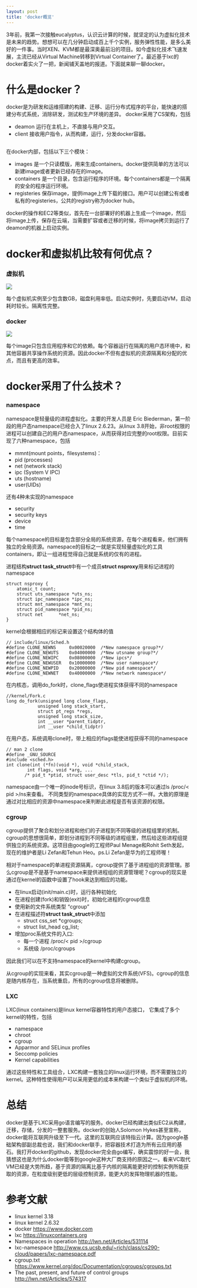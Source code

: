```yaml
---
layout: post
title: 'docker概览'
---
```


3年前，我第一次接触eucalyptus，认识云计算的时候，就坚定的认为虚拟化技术是未来的趋势。想想可以在几分钟启动成百上千个实例，服务弹性性能，是多么美好的一件事。当时XEN、KVM都是最深奥最前沿的项目。如今虚拟化技术飞速发展，主流已经从Virtual Machine转移到Virtual Container了。最近基于lxc的docker着实火了一把，新闻铺天盖地的报道。下面就来聊一聊docker。
 
 
 
什么是docker？
===
 

docker是为研发和运维搭建的构建、迁移、运行分布式程序的平台，能快速的搭建分布式系统，消除研发，测试和生产环境的差异。
docker采用了CS架构，包括
 
* deamon 运行在主机上，不直接与用户交互。
* client 接收用户指令，从而构建，运行，分发docker容器。
 
![]()
 

在docker内部，包括以下三个模块：
 
* images 是一个只读模版，用来生成containers。docker提供简单的方法可以新建image或者更新已经存在的image。
* containers 是一个目录，包含运行程序的环境。每个containers都是一个隔离的安全的程序运行环境。
* registeries 保存image，提供image上传下载的接口。用户可以创建公有或者私有的registeries，公共的registry称为docker hub。
 
docker的操作和EC2等类似，首先在一台部署好的机器上生成一个image，然后将image上传，保存在云端，当需要扩容或者迁移的时候，将image拷贝到运行了deamon的机器上启动实例。
 
 
 
docker和虚拟机比较有何优点？ 
===
 
 
### 虚拟机 ###
 
![]({{site.baseurl}}/img/3.png)
 
每个虚拟机实例至少包含数GB，磁盘利用率低。启动实例时，先要启动VM，启动耗时较长。隔离性完整。
 
### docker ###
 
![]({{site.baseurl}}/img/4.png)
 
每个image只包含应用程序和它的依赖。每个容器运行在隔离的用户态环境中，和其他容器共享操作系统的资源。因此docker不但有虚拟机的资源隔离和分配的优点，而且有更高的效率。
 
 
 
docker采用了什么技术？ 
===
 
 
### namespace ###
 
namespace是轻量级的进程虚拟化。主要的开发人员是 Eric Biederman，第一阶段的用户态namespace已经合入了linux 2.6.23。从linux 3.8开始，非root权限的进程可以创建自己的用户态namespace，从而获得对应完整的root权限。目前实现了六种namespace，包括
 
 
 
* mmnt(mount points，filesystems)：
* pid (processes)
* net (network stack)
* ipc (System V IPC)
* uts (hostname)
* user(UIDs)
 
 
 
还有4种未实现的namespace
 
 
 
* security
* security keys
* device 
* time
 
 
 
每个namespace的目标是包含部分全局的系统资源，在每个进程看来，他们拥有独立的全局资源。namespace的目标之一就是实现轻量虚拟化的工具containers，即让一组进程觉得自己就是系统的仅有的进程。
 
 
进程结构**struct task_struct**中有一个成员**struct nsproxy**用来标记进程的namespace
 
 
 
	struct nsproxy {
		atomic_t count;
		struct uts_namespace *uts_ns;
		struct ipc_namespace *ipc_ns;
		struct mnt_namespace *mnt_ns;
		struct pid_namespace *pid_ns;
		struct net		*net_ns;
	}
 
 
 
kernel会根据相应的标记来设置这个结构体的值
 
 
 
	// include/linux/Sched.h
	#define CLONE_NEWNS 	0x00020000	/*New namespace group?*/
	#define CLONE_NEWUTS	0x04000000	/*New utsname group?*/
	#define CLONE_NEWIPC	0x08000000	/*New ipcs*/
	#define CLONE_NEWUSER   0x10000000	/*New user namespace*/
	#define CLONE_NEWPID	0x20000000	/*New pid namespace*/
	#define CLONE_NEWNET	0x40000000	/*New network namespace*/
 
 
 
在内核态，调用do_fork时，clone_flags使进程实体获得不同的namespace
 
 
 
	//kernel/Fork.c
	long do_fork(unsigned long clone_flags,
				unsigned long stack_start,
				struct pt_regs *regs,
				unsigned long stack_size,
				int __user *parent_tidptr,
				int __user *child_tidptr)
 
 
在用户态，系统调用clone时，带上相应的flags能使进程获得不同的namespace
 
 
	// man 2 clone
	#define _GNU_SOURCE
	#include <sched.h>
	int clone(int (*fn)(void *), void *child_stack, 
  	        int flags, void *arg, ...
   	       /* pid_t *ptid, struct user_desc *tls, pid_t *ctid */);
 
 
namespace由一个唯一的inode号标识，在linux 3.8后的版本可以通过ls /proc/< pid >/ns来查看。
不同类型的namespace具体的实现方式不一样。大致的原理是通过对比相应的资源中namespace来判断此进程是否有该资源的权限。
 
 
### cgroup ###
 
 
cgroup提供了聚合和划分进程和他们的子进程到不同等级的进程组里的机制。cgroup的思想很简单，即划分进程到不同等级的进程组里，然后给这些进程组提供独立的系统资源。这项目由google的工程师Paul Menage和Rohit Seth发起，现在的维护者是Li Zefan和Tehun Heo。ps.Li Zefan是华为的工程师喔！
 
 
相对于namespace的单进程资源隔离，cgroup提供了基于进程组的资源管理。那么cgroup是不是基于namespace来提供进程组的资源管理呢？cgroup的现实是通过在kernel的函数中设置了hook来达到相应的功能。
 
 
 
* 在linux启动(init/main.c)时，运行各种初始化
* 在进程创建(fork)和销毁(exit)时，初始化进程的cgroup信息
* 使用新的文件系统类型 “cgroup”
* 在进程描述符**struct task_struct**中添加
	* struct css_set *cgroups;
	* struct list_head cg_list;
* 增加proc系统文件的入口:
	* 每一个进程 /proc/< pid >/cgroup
	* 系统级 /proc/cgroups
 
 
 
因此我们可以在不支持namespace的kernel中构建cgroup。
 
 
从cgroup的实现来看，其实cgroup是一种虚拟的文件系统(VFS)。cgroup的信息是随内核存在，当系统重启，所有的cgroup信息将被删除。
 
 
### LXC ###
 
 
LXC(linux containers)是linux kernel容器特性的用户态接口， 它集成了多个kernel的特性，包括
 
 
* namespace
* chroot
* cgroup
* Apparmor and SELinux profiles
* Seccomp policies
* Kernel capabilities
 
 
通过这些特性和工具组合，LXC构建一套独立的linux运行环境，而不需要独立的kernel。这种特性使得用户可以采用更低的成本来构建一个类似于虚拟机的环境。
 
 
 
总结 
===
 
 
 
docker是基于LXC采用go语言编写的服务。docker已经构建出类似EC2从构建，迁移，存储，分发的一整套服务。docker的创始人Solomon Hykes甚至宣称，docker能将互联网升级至下一代。这里的互联网应该特指云计算。因为google基础架构部副总裁也说，我们和docker联手，把容器技术打造为所有云应用的基石。我打开docker的github，发现docker完全由go编写，确实震惊的好一会，我猜想这也是为什么docker能等到google这种大厂商支持的原因之一。看来VC取代VM已经是大势所趋，基于资源的隔离比基于内核的隔离能更好的控制实例所能获取的资源，在粒度级别更低的层级控制资源，能更大的发挥物理机器的性能。
 
 
 
参考文献
===
 
 
 
* linux kernel 3.18
* linux kernel 2.6.32
* docker https://www.docker.com
* lxc https://linuxcontainers.org
* Namespaces in operation http://lwn.net/Articles/531114
* lxc-namespace http://www.cs.ucsb.edu/~rich/class/cs290-cloud/papers/lxc-namespace.pdf
* cgroup.txt https://www.kernel.org/doc/Documentation/cgroups/cgroups.txt
* The past, present, and future of control groups http://lwn.net/Articles/574317


